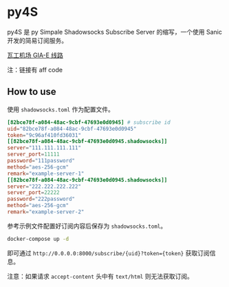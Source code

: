 # py4S

py4S 是 py Simpale Shadowsocks Subscribe Server 的缩写，一个使用 Sanic 开发的简易订阅服务。

[瓦工机场 GIA-E 线路](https://justmysocks1.net/members/aff.php?aff=1025) 

注：链接有 aff code

## How to use

使用 `shadowsocks.toml` 作为配置文件。

```toml
[82bce78f-a084-48ac-9cbf-47693e0d0945] # subscribe id
uid="82bce78f-a084-48ac-9cbf-47693e0d0945"
token="9c96af410fd36031"
[[82bce78f-a084-48ac-9cbf-47693e0d0945.shadowsocks]]
server="111.111.111.111"
server_port=11111
password="111password"
method="aes-256-gcm"
remark="example-server-1"
[[82bce78f-a084-48ac-9cbf-47693e0d0945.shadowsocks]]
server="222.222.222.222"
server_port=22222
password="222password"
method="aes-256-gcm"
remark="example-server-2"
```

参考示例文件配置好订阅内容后保存为 `shadowsocks.toml`。

```bash
docker-compose up -d
```

即可通过 `http://0.0.0.0:8000/subscribe/{uid}?token={token}` 获取订阅信息。

注意：如果请求 `accept-content` 头中有 `text/html` 则无法获取订阅。